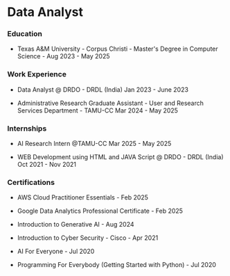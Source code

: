 # Data Analyst

### Education
* Texas A&M University - Corpus Christi - Master's Degree in Computer Science - Aug 2023 - May 2025

### Work Experience
* Data Analyst @ DRDO - DRDL (India)                                                                 Jan 2023 - June 2023

* Administrative Research Graduate Assistant - User and Research Services Department - TAMU-CC        Mar 2024 - May 2025

### Internships
* AI Research Intern @TAMU-CC                                                                         Mar 2025 - May 2025

* WEB Development using HTML and JAVA Script  @ DRDO - DRDL (India)                                   Oct 2021 - Nov 2021

### Certifications 
* AWS Cloud Practitioner Essentials                       -  Feb 2025   

* Google Data Analytics Professional Certificate           - Feb 2025  

* Introduction to Generative AI                            - Aug 2024

* Introduction to Cyber Security -  Cisco                   - Apr 2021
  
* AI For Everyone                                          - Jul 2020     

* Programming For Everybody (Getting Started with Python)  - Jul 2020                                        
